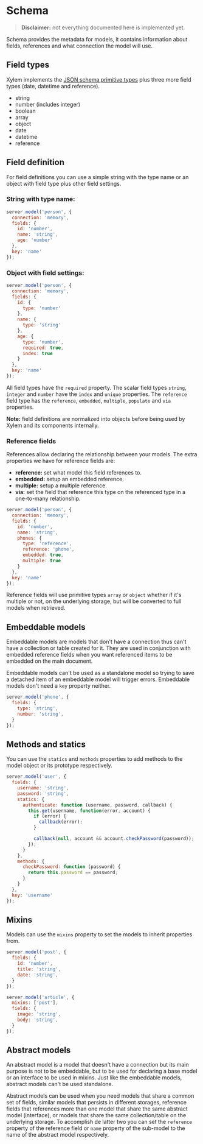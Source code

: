 # Schema

 > **Disclaimer:** not everything documented here is implemented yet.

Schema provides the metadata for models, it contains information about fields, references and what connection the model will use.

## Field types

Xylem implements the [JSON schema primitive types](http://json-schema.org/latest/json-schema-core.html#anchor8) plus three more field types (date, datetime and reference).

 - string
 - number (includes integer)
 - boolean
 - array
 - object
 - date
 - datetime
 - reference

## Field definition

For field definitions you can use a simple string with the type name or an object with field type plus other field settings.

### String with type name:

```js
server.model('person', {
  connection: 'memory',
  fields: {
    id: 'number',
    name: 'string',
    age: 'number'
  },
  key: 'name'
});
```

### Object with field settings:

```js
server.model('person', {
  connection: 'memory',
  fields: {
    id: {
      type: 'number'
    },
    name: {
      type: 'string'
    },
    age: {
      type: 'number',
      required: true,
      index: true
    }
  },
  key: 'name'
});
```

All field types have the `required` property. The scalar field types `string`, `integer` and `number` have the `index` and `unique` properties. The `reference` field type has the `reference`, `embedded`, `multiple`, `populate` and `via` properties.

**Note:** field definitions are normalized into objects before being used by Xylem and its components internally.

### Reference fields

References allow declaring the relationship between your models. The extra properties we have for reference fields are:

 - **reference:** set what model this field references to.
 - **embedded:** setup an embedded reference.
 - **multiple:** setup a multiple reference.
 - **via:** set the field that reference this type on the referenced type in a one-to-many relationship.

```js
server.model('person', {
  connection: 'memory',
  fields: {
    id: 'number',
    name: 'string',
    phones: {
      type: 'reference',
      reference: 'phone',
      embedded: true,
      multiple: true
    }
  },
  key: 'name'
});
```

Reference fields will use primitive types `array` or `object` whether if it's multiple or not, on the underlying storage, but will be converted to full models when retrieved.

## Embeddable models

Embeddable models are models that don't have a connection thus can't have a collection or table created for it. They are used in conjunction with embedded reference fields when you want referenced items to be embedded on the main document.

Embeddable models can't be used as a standalone model so trying to save a detached item of an embeddable model will trigger errors. Embeddable models don't need a `key` property neither.

```js
server.model('phone', {
  fields: {
    type: 'string',
    number: 'string',
  }
});
```

## Methods and statics

You can use the `statics` and `methods` properties to add methods to the model object or its prototype respectively.

```js
server.model('user', {
  fields: {
    username: 'string',
    password: 'string',
    statics: {
      authenticate: function (username, password, callback) {
        this.get(username, function(error, account) {
          if (error) {
            callback(error);
          }

          callback(null, account && account.checkPassword(password));
        });
      }
    },
    methods: {
      checkPassword: function (password) {
        return this.password == password;
      }
    }
  },
  key: 'username'
});
```

## Mixins

Models can use the `mixins` property to set the models to inherit properties from.

```js
server.model('post', {
  fields: {
    id: 'number',
    title: 'string',
    date: 'string',
  }
});
```

```js
server.model('article', {
  mixins: ['post'],
  fields: {
    image: 'string',
    body: 'string',
  }
});
```

## Abstract models

An abstract model is a model that doesn't have a connection but its main purpose is not to be embeddable, but to be used for declaring a base model or an interface to be used in mixins. Just like the embeddable models, abstract models can't be used standalone.

Abstract models can be used when you need models that share a common set of fields, similar models that persists in different storages, reference fields that references more than one model that share the same abstract model (interface), or models that share the same collection/table on the underlying storage. To accomplish de latter two you can set the `reference` property of the reference field or `name` property of the sub-model to the name of the abstract model respectively.
